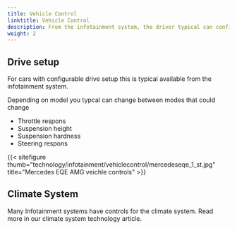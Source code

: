 ```yaml
---
title: Vehicle Control
linktitle: Vehicle Control
description: From the infotainment system, the driver typical can configure the car settings for various features.
weight: 2
---
```

<!-- markdownlint-disable MD033 -->

## Drive setup

For cars with configurable drive setup this is typical available from the infotainment system. 

Depending on model you typcal can change between modes that could change

- Throttle respons
- Suspension height
- Suspension hardness
- Steering respons

{{< sitefigure thumb="technology/infotainment/vehiclecontrol/mercedeseqe_1_st.jpg" title="Mercedes EQE AMG veichle controls" >}}

## Climate System

Many Infotainment systems have controls for the climate system. Read more in our climate system technology article.

## 





